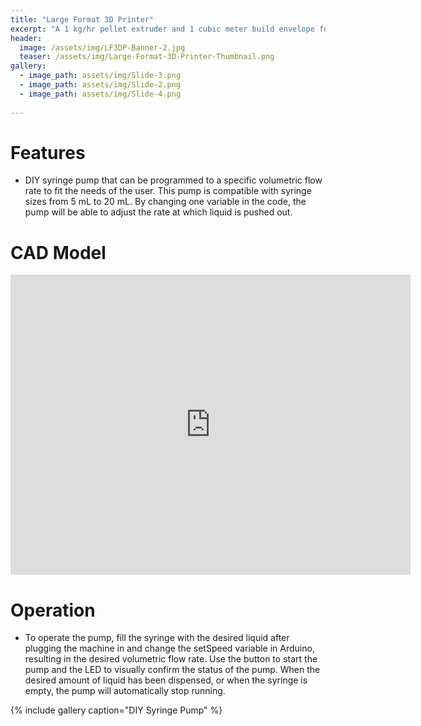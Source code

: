 ```yaml
---
title: "Large Format 3D Printer"
excerpt: "A 1 kg/hr pellet extruder and 1 cubic meter build envelope for printing furniture."
header:
  image: /assets/img/LF3DP-Banner-2.jpg
  teaser: /assets/img/Large-Format-3D-Printer-Thumbnail.png
gallery:
  - image_path: assets/img/Slide-3.png
  - image_path: assets/img/Slide-2.png
  - image_path: assets/img/Slide-4.png
   
---
```



# Features
  * DIY syringe pump that can be programmed to a specific volumetric flow rate to fit the needs of the user. This pump is compatible with syringe sizes from 5 mL to 20 mL. By changing one variable in the code, the pump will be able to adjust the rate at which liquid is pushed out.

# CAD Model
<iframe src="https://vanderbilt643.autodesk360.com/shares/public/SH512d4QTec90decfa6e33a7298cdc6937a6?mode=embed" width="640" height="480" allowfullscreen="true" webkitallowfullscreen="true" mozallowfullscreen="true"  frameborder="0"></iframe>

# Operation 
  * To operate the pump, fill the syringe with the desired liquid after plugging the machine in and change the setSpeed variable in Arduino, resulting in the desired volumetric flow rate. Use the button to start the pump and the LED to visually confirm the status of the pump. When the desired amount of liquid has been dispensed, or when the syringe is empty, the pump will automatically stop running. 


{% include gallery caption="DIY Syringe Pump" %}
